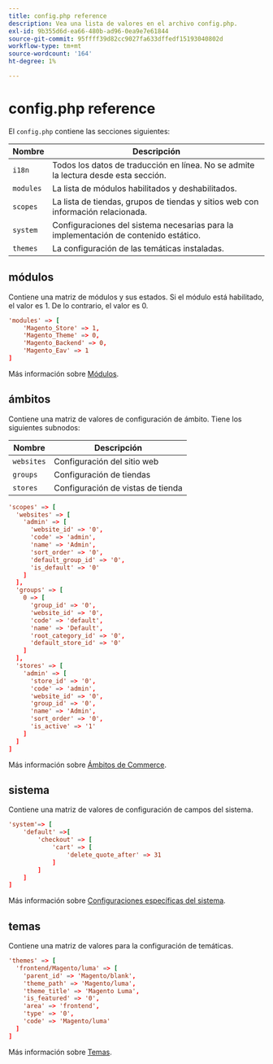 ```yaml
---
title: config.php reference
description: Vea una lista de valores en el archivo config.php.
exl-id: 9b355d6d-ea66-480b-ad96-0ea9e7e61844
source-git-commit: 95ffff39d82cc9027fa633dffedf15193040802d
workflow-type: tm+mt
source-wordcount: '164'
ht-degree: 1%

---
```


# config.php reference

El `config.php` contiene las secciones siguientes:

| Nombre | Descripción |
| --------- | -------------------|
| `i18n` | Todos los datos de traducción en línea. No se admite la lectura desde esta sección. |
| `modules` | La lista de módulos habilitados y deshabilitados. |
| `scopes` | La lista de tiendas, grupos de tiendas y sitios web con información relacionada. |
| `system` | Configuraciones del sistema necesarias para la implementación de contenido estático. |
| `themes` | La configuración de las temáticas instaladas. |

## módulos

Contiene una matriz de módulos y sus estados. Si el módulo está habilitado, el valor es 1. De lo contrario, el valor es 0.

```conf
'modules' => [
    'Magento_Store' => 1,
    'Magento_Theme' => 0,
    'Magento_Backend' => 0,
    'Magento_Eav' => 1
]
```

Más información sobre [Módulos].

## ámbitos

Contiene una matriz de valores de configuración de ámbito. Tiene los siguientes subnodos:

| Nombre | Descripción |
| ---------- | -----------------------------------|
| `websites` | Configuración del sitio web |
| `groups` | Configuración de tiendas |
| `stores` | Configuración de vistas de tienda |

```conf
'scopes' => [
  'websites' => [
    'admin' => [
      'website_id' => '0',
      'code' => 'admin',
      'name' => 'Admin',
      'sort_order' => '0',
      'default_group_id' => '0',
      'is_default' => '0'
    ]
  ],
  'groups' => [
    0 => [
      'group_id' => '0',
      'website_id' => '0',
      'code' => 'default',
      'name' => 'Default',
      'root_category_id' => '0',
      'default_store_id' => '0'
    ]
  ],
  'stores' => [
    'admin' => [
      'store_id' => '0',
      'code' => 'admin',
      'website_id' => '0',
      'group_id' => '0',
      'name' => 'Admin',
      'sort_order' => '0',
      'is_active' => '1'
    ]
  ]
]
```

Más información sobre [Ámbitos de Commerce][scopes].

## sistema

Contiene una matriz de valores de configuración de campos del sistema.

```conf
'system'=> [
    'default' =>[
        'checkout' => [
            'cart' => [
                'delete_quote_after' => 31
            ]
        ]
    ]
]
```

Más información sobre [Configuraciones específicas del sistema](config-reference-sens.md).

## temas

Contiene una matriz de valores para la configuración de temáticas.

```conf
'themes' => [
  'frontend/Magento/luma' => [
    'parent_id' => 'Magento/blank',
    'theme_path' => 'Magento/luma',
    'theme_title' => 'Magento Luma',
    'is_featured' => '0',
    'area' => 'frontend',
    'type' => '0',
    'code' => 'Magento/luma'
  ]
]
```

Más información sobre [Temas].

<!-- link definitions -->

[Módulos]: https://experienceleague.adobe.com/docs/commerce-learn/tutorials/backend-development/create-module.html
[scopes]: https://experienceleague.adobe.com/docs/commerce-admin/start/setup/websites-stores-views.html#scope-settings
[Temas]: https://developer.adobe.com/commerce/frontend-core/guide/themes/create-storefront/
